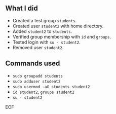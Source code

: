 
## What I did
- Created a test group `students`. 
- Created user `student2` with home directory. 
- Added `student2` to `students`. 
- Verified group membership with `id` and `groups`.
- Tested login with `su - student2`. 
- Removed user `student2`. 

## Commands used
- `sudo groupadd students` 
- `sudo adduser student2` 
- `sudo usermod -aG students student2` 
- `id student2`, `groups student2` 
- `su - student2` 


EOF 




